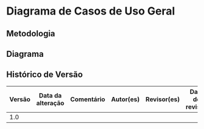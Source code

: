 # Diagrama de Casos de Uso Geral

## Metodologia

## Diagrama

## Histórico de Versão

| Versão | Data da alteração | Comentário | Autor(es) | Revisor(es) | Data de revisão |
| -- | -- | -- | -- | -- | -- |
| 1.0 |  |  |  |  |  |